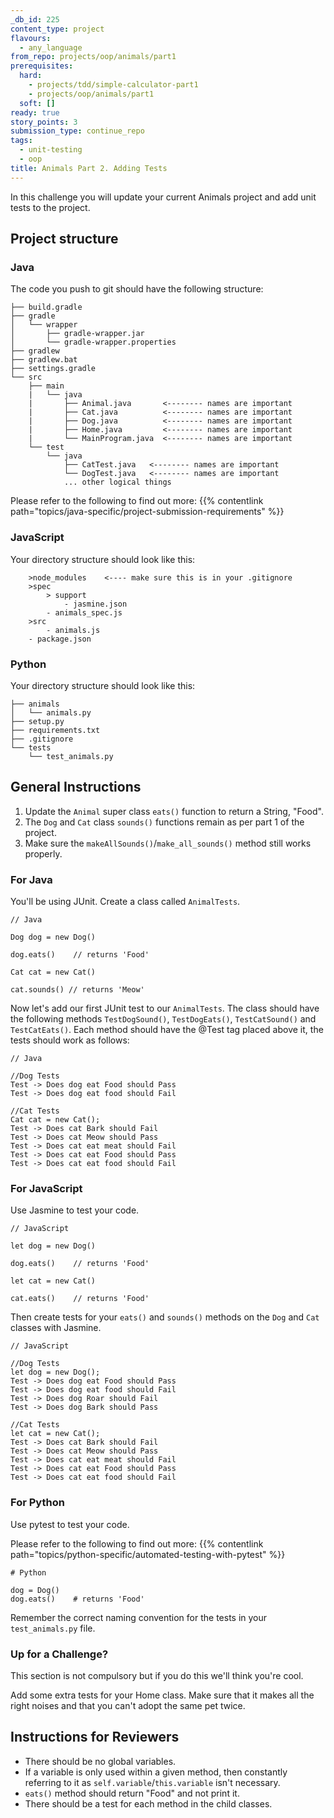 ```yaml
---
_db_id: 225
content_type: project
flavours:
  - any_language
from_repo: projects/oop/animals/part1
prerequisites:
  hard:
    - projects/tdd/simple-calculator-part1
    - projects/oop/animals/part1
  soft: []
ready: true
story_points: 3
submission_type: continue_repo
tags:
  - unit-testing
  - oop
title: Animals Part 2. Adding Tests
---
```


In this challenge you will update your current Animals project and add unit tests to the project.

## Project structure

### Java

The code you push to git should have the following structure:

```
├── build.gradle
├── gradle
│   └── wrapper
│       ├── gradle-wrapper.jar
│       └── gradle-wrapper.properties
├── gradlew
├── gradlew.bat
├── settings.gradle
└── src
    ├── main
    |   └── java
    |       ├── Animal.java       <-------- names are important
    |       ├── Cat.java          <-------- names are important
    |       ├── Dog.java          <-------- names are important
    |       ├── Home.java         <-------- names are important
    |       └── MainProgram.java  <-------- names are important
    └── test
        └── java
            ├── CatTest.java   <-------- names are important
            └── DogTest.java   <-------- names are important
            ... other logical things
```

Please refer to the following to find out more: {{% contentlink path="topics/java-specific/project-submission-requirements" %}}

### JavaScript

Your directory structure should look like this:

```
    >node_modules    <---- make sure this is in your .gitignore
    >spec
        > support
            - jasmine.json
        - animals_spec.js
    >src
        - animals.js
    - package.json
```

### Python

Your directory structure should look like this:

```
├── animals
│   └── animals.py
├── setup.py
├── requirements.txt
├── .gitignore
└── tests
    └── test_animals.py

```

## General Instructions

1. Update the `Animal` super class `eats()` function to return a String, "Food".
2. The `Dog` and `Cat` class `sounds()` functions remain as per part 1 of the project.
3. Make sure the `makeAllSounds()`/`make_all_sounds()` method still works properly.

### For Java

You'll be using JUnit.
Create a class called `AnimalTests`.

```
// Java

Dog dog = new Dog()

dog.eats()    // returns 'Food'

Cat cat = new Cat()

cat.sounds() // returns 'Meow'
```

Now let's add our first JUnit test to our `AnimalTests`. The class should have the following methods `TestDogSound()`, `TestDogEats()`, `TestCatSound()` and `TestCatEats()`. Each method should have the @Test tag placed above it, the tests should work as follows:

```
// Java

//Dog Tests
Test -> Does dog eat Food should Pass
Test -> Does dog eat food should Fail

//Cat Tests
Cat cat = new Cat();
Test -> Does cat Bark should Fail
Test -> Does cat Meow should Pass
Test -> Does cat eat meat should Fail
Test -> Does cat eat Food should Pass
Test -> Does cat eat food should Fail

```

### For JavaScript

Use Jasmine to test your code.

```
// JavaScript

let dog = new Dog()

dog.eats()    // returns 'Food'

let cat = new Cat()

cat.eats()    // returns 'Food'
```

Then create tests for your `eats()` and `sounds()` methods on the `Dog` and `Cat` classes with Jasmine.

```
// JavaScript

//Dog Tests
let dog = new Dog();
Test -> Does dog eat Food should Pass
Test -> Does dog eat food should Fail
Test -> Does dog Roar should Fail
Test -> Does dog Bark should Pass

//Cat Tests
let cat = new Cat();
Test -> Does cat Bark should Fail
Test -> Does cat Meow should Pass
Test -> Does cat eat meat should Fail
Test -> Does cat eat Food should Pass
Test -> Does cat eat food should Fail

```

### For Python

Use pytest to test your code.

Please refer to the following to find out more: {{% contentlink path="topics/python-specific/automated-testing-with-pytest" %}}

```
# Python

dog = Dog()
dog.eats()    # returns 'Food'

```

Remember the correct naming convention for the tests in your `test_animals.py` file.

### Up for a Challenge?

This section is not compulsory but if you do this we'll think you're cool.

Add some extra tests for your Home class. Make sure that it makes all the right noises and that you can't adopt the same pet twice.

## Instructions for Reviewers

- There should be no global variables.
- If a variable is only used within a given method, then constantly referring to it as `self.variable`/`this.variable` isn't necessary.
- `eats()` method should return "Food" and not print it.
- There should be a test for each method in the child classes.
